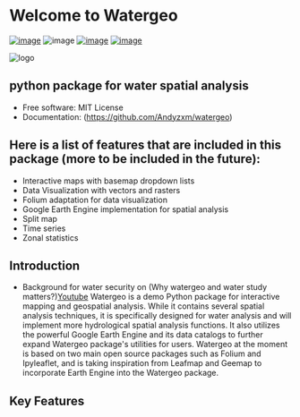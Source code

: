 # Welcome to Watergeo 


[![image](https://img.shields.io/badge/Watergeo-blue)](https://www.youtube.com/watch?v=C65iqOSCZOY)
![image](https://img.shields.io/badge/YouTube-Channel-red)
[![image](https://img.shields.io/pypi/v/watergeo.svg)](https://pypi.python.org/pypi/watergeo)
[![image](https://img.shields.io/conda/vn/conda-forge/watergeo.svg)](https://anaconda.org/conda-forge/watergeo)

![logo](https://images-platform.99static.com/7WcMmZPzGbVHYpeaib5FcOYR314=/100x100:900x900/500x500/top/smart/99designs-contests-attachments/122/122380/attachment_122380314)
## python package for water spatial analysis


-   Free software: MIT License
-   Documentation: (https://github.com/Andyzxm/watergeo)

    

## Here is a list of features that are included in this package (more to be included in the future):

- Interactive maps with basemap dropdown lists
- Data Visualization with vectors and rasters
- Folium adaptation for data visualization
- Google Earth Engine implementation for spatial analysis
- Split map 
- Time series
- Zonal statistics

## Introduction
- Background for water security on (Why watergeo and water study matters?)[Youtube](https://www.youtube.com/watch?v=C65iqOSCZOY)
Watergeo is a demo Python package for interactive mapping and geospatial analysis. While it contains several spatial analysis techniques, it is specifically designed for water analysis and will implement more hydrological spatial analysis functions. It also utilizes the powerful Google Earth Engine and its data catalogs to further expand Watergeo package's utilities for users. Watergeo at the moment is based on two main open source packages such as Folium and Ipyleaflet, and is taking inspiration from Leafmap and Geemap to incorporate Earth Engine into the Watergeo package.

## Key Features